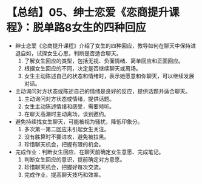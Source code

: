# 【总结】05、绅士恋爱《恋商提升课程》：脱单路8女生的四种回应

-   绅士恋爱《恋商提升课程》介绍了女生的四种回应，教导如何在聊天中保持进退自如，试探女生心思，判断是否适合聊天。
    1.  了解女生回应的类型，包括无视、负面情绪、简单回应和正面回应。
    2.  根据女生回应的不同，决定是否继续聊天或离场。
    3.  女生主动陈述自己的状态和情绪时，表示她愿意和你聊天，可以继续发展对话。
-   主动询问对方状态或陈述自己的情绪是良好的反应，提供话题并适合聊天。
    1.  主动询问对方状态或情绪，提供话题。
    2.  女生主动陈述情绪和感受，需要倾听。
    3.  在聊天高潮时主动离场，谈到邀约。
-   避免持续找女生聊天，可能被视为骚扰，降低印象分。
    1.  多次第一第二回应未引起女生关注。
    2.  没有胜算时不要进攻，避免被拉黑。
    3.  珍惜聊天机会，把握有限的机会。
-   完成作业：判断女生回应、在聊天前确定女生意愿、完成笔记。
    1.  判断女生回应的意识，提前确定对方意愿。
    2.  珍惜聊天机会，把握好每次交流。
    3.  完成作业，提高聊天技巧和效率。